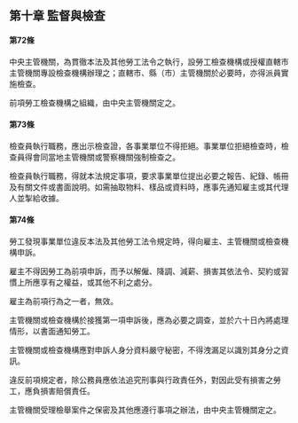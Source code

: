 ## 第十章 監督與檢查

#### 第72條

中央主管機關，為貫徹本法及其他勞工法令之執行，設勞工檢查機構或授權直轄市主管機關專設檢查機構辦理之；直轄市、縣（市）主管機關於必要時，亦得派員實施檢查。

前項勞工檢查機構之組織，由中央主管機關定之。

#### 第73條

檢查員執行職務，應出示檢查證，各事業單位不得拒絕。事業單位拒絕檢查時，檢查員得會同當地主管機關或警察機關強制檢查之。

檢查員執行職務，得就本法規定事項，要求事業單位提出必要之報告、紀錄、帳冊及有關文件或書面說明。如需抽取物料、樣品或資料時，應事先通知雇主或其代理人並掣給收據。

#### 第74條

勞工發現事業單位違反本法及其他勞工法令規定時，得向雇主、主管機關或檢查機構申訴。

雇主不得因勞工為前項申訴，而予以解僱、降調、減薪、損害其依法令、契約或習慣上所應享有之權益，或其他不利之處分。

雇主為前項行為之一者，無效。

主管機關或檢查機構於接獲第一項申訴後，應為必要之調查，並於六十日內將處理情形，以書面通知勞工。

主管機關或檢查機構應對申訴人身分資料嚴守秘密，不得洩漏足以識別其身分之資訊。

違反前項規定者，除公務員應依法追究刑事與行政責任外，對因此受有損害之勞工，應負損害賠償責任。

主管機關受理檢舉案件之保密及其他應遵行事項之辦法，由中央主管機關定之。